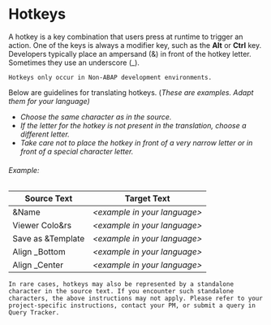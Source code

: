# Hotkeys

A hotkey is a key combination that users press at runtime to trigger an action. One of the keys is always a modifier key, such as the **Alt** or **Ctrl** key. Developers typically place an ampersand (&) in front of the hotkey letter. Sometimes they use an underscore (_).

```Hotkeys only occur in Non-ABAP development environments.```

Below are guidelines for translating hotkeys. (_These are examples. Adapt them for your language)_

* _Choose the same character as in the source._
* _If the letter for the hotkey is not present in the translation, choose a different letter._
* _Take care not to place the hotkey in front of a very narrow letter or in front of a special character letter._

###### Example:

Source Text | Target Text
----------- | -----------
&Name | _\<example in your language\>_
Viewer Colo&rs | _\<example in your language\>_
Save as &Template | _\<example in your language\>_
Align _Bottom | _\<example in your language\>_
Align _Center | _\<example in your language\>_

```In rare cases, hotkeys may also be represented by a standalone character in the source text. If you encounter such standalone characters, the above instructions may not apply. Please refer to your project-specific instructions, contact your PM, or submit a query in Query Tracker.```
